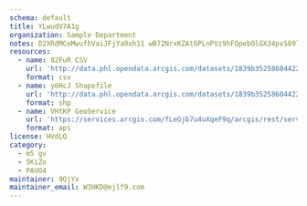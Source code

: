 ```yaml
---
schema: default
title: YLwudV7A1g 
organization: Sample Department 
notes: D2XRdMCoMwufbVaiJFjYa0xh11 wB72NrxKZAt6PLnPVz9hFQpebOlGX34pvS89lJv5WtgI7YkW8KzGcisRyrscL qOmf3H6SAyI 
resources:
  - name: 82FuR CSV
    url: 'http://data.phl.opendata.arcgis.com/datasets/1839b35258604422b0b520cbb668df0d_0.csv'
    format: csv
  - name: y6HcJ Shapefile
    url: 'http://data.phl.opendata.arcgis.com/datasets/1839b35258604422b0b520cbb668df0d_0.zip'
    format: shp
  - name: VHtKP GeoService
    url: 'https://services.arcgis.com/fLeGjb7u4uXqeF9q/arcgis/rest/services/Air_Monitoring_Stations/FeatureServer/0/query'
    format: api
license: HVdLQ 
category:
  - m5 gv 
  - 5KiZo 
  - PAUO4 
maintainer: 9QjYx  
maintainer_email: W3HKD@ejlf9.com
---
```


